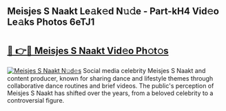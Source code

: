 ## Meisjes S Naakt Le𝚊k𝚎d N𝚞𝚍e - Part-kH4 Vid𝚎o Le𝚊ks Photos 6eTJ1

# <h2><a href="http://fb9lrif.evod.top/?m=Meisjes+S+Naakt">🔗 👉🔴 Meisjes S Naakt Vid𝚎o Ph𝚘t𝚘s</a></h2>

[![Meisjes S Naakt N𝚞d𝚎s](https://i.imgur.com/8V9OHl7.gif)](http://fb9lrif.evod.top/?m=Meisjes+S+Naakt)
Social media celebrity Meisjes S Naakt and content producer, known for sharing dance and lifestyle themes through collaborative dance routines and brief videos. The public's perception of Meisjes S Naakt has shifted over the years, from a beloved celebrity to a controversial figure. 
